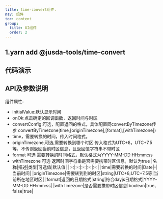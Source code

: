 ```yaml
---
title: time-convert组件.
nav: 组件
toc: content
group: 
  title: UI组件
  order: 2
---  
```

## 1.yarn add @jusda-tools/time-convert
## 代码演示
<code iframe="600" src="../../demo/time-convert/time-convert.tsx"></code>

## API及参数说明
组件属性:
* initialValue:默认显示时间
* onOk:点击确定的回调函数，返回时间与时区
* convertConfig:可选，配置返回的格式，具体配置同convertByTimezone传参
convertByTimezone(time,[originTimezone],[format],[withTimezone])
* time，需要转换的时间，传入时间格式。
* originTimezone,可选,需要转换到哪个时区 传入格式为UTC+8，UTC+7.5等，不传则返回当前时区信息，且返回值字符串不带时区
* format 可选 需要转换的时间格式，默认格式为YYYY-MM-DD HH:mm:ss
* withTimezone 可选 返回时间字符串是否需要携带时区信息，默认为true
|名称|描述|类型|可选值|默认值|
|:-:|:-:|:-:|:-:|:-:|
|time|需要转换的时间|Date|-|当前时间|
|originTimezone|需要转到到的时区|string|UTC+8,UTC+7.5等|当前所在地区时区|
|format|返回的日期格式|string|符合dayjs日期格式|YYYY-MM-DD HH:mm:ss|
|withTimezone|是否需要携带时区信息|boolean|true、false|true|
